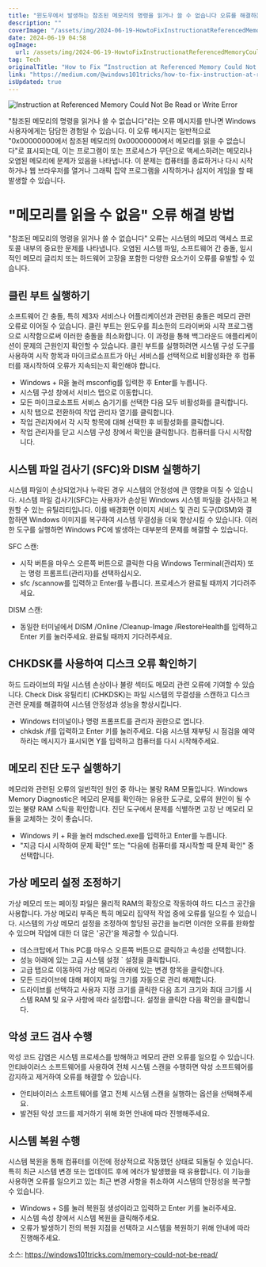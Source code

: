 ```yaml
---
title: "윈도우에서 발생하는 참조된 메모리의 명령을 읽거나 쓸 수 없습니다 오류를 해결하는 방법"
description: ""
coverImage: "/assets/img/2024-06-19-HowtoFixInstructionatReferencedMemoryCouldNotBeReadorWriteErrorinWindows_0.png"
date: 2024-06-19 04:58
ogImage:
  url: /assets/img/2024-06-19-HowtoFixInstructionatReferencedMemoryCouldNotBeReadorWriteErrorinWindows_0.png
tag: Tech
originalTitle: "How to Fix “Instruction at Referenced Memory Could Not Be Read or Write” Error in Windows"
link: "https://medium.com/@windows101tricks/how-to-fix-instruction-at-referenced-memory-could-not-be-read-or-write-error-in-windows-11e15ccd3c07"
isUpdated: true
---
```


![Instruction at Referenced Memory Could Not Be Read or Write Error](/assets/img/2024-06-19-HowtoFixInstructionatReferencedMemoryCouldNotBeReadorWriteErrorinWindows_0.png)

"참조된 메모리의 명령을 읽거나 쓸 수 없습니다"라는 오류 메시지를 만나면 Windows 사용자에게는 담담한 경험일 수 있습니다. 이 오류 메시지는 일반적으로 "0x00000000에서 참조된 메모리의 0x00000000에서 메모리를 읽을 수 없습니다"로 표시되는데, 이는 프로그램이 또는 프로세스가 무단으로 액세스하려는 메모리나 오염된 메모리에 문제가 있음을 나타냅니다. 이 문제는 컴퓨터를 종료하거나 다시 시작하거나 웹 브라우저를 열거나 그래픽 집약 프로그램을 시작하거나 심지어 게임을 할 때 발생할 수 있습니다.

# "메모리를 읽을 수 없음" 오류 해결 방법

"참조된 메모리의 명령을 읽거나 쓸 수 없습니다" 오류는 시스템의 메모리 액세스 프로토콜 내부의 중요한 문제를 나타냅니다. 오염된 시스템 파일, 소프트웨어 간 충돌, 일시적인 메모리 글리치 또는 하드웨어 고장을 포함한 다양한 요소가이 오류를 유발할 수 있습니다.

<div class="content-ad"></div>

## 클린 부트 실행하기

소프트웨어 간 충돌, 특히 제3자 서비스나 어플리케이션과 관련된 충돌은 메모리 관련 오류로 이어질 수 있습니다. 클린 부트는 윈도우를 최소한의 드라이버와 시작 프로그램으로 시작함으로써 이러한 충돌을 최소화합니다. 이 과정을 통해 백그라운드 애플리케이션이 문제의 근원인지 확인할 수 있습니다. 클린 부트를 실행하려면 시스템 구성 도구를 사용하여 시작 항목과 마이크로소프트가 아닌 서비스를 선택적으로 비활성화한 후 컴퓨터를 재시작하여 오류가 지속되는지 확인해야 합니다.

- Windows + R을 눌러 msconfig를 입력한 후 Enter를 누릅니다.
- 시스템 구성 창에서 서비스 탭으로 이동합니다.
- 모든 마이크로소프트 서비스 숨기기를 선택한 다음 모두 비활성화를 클릭합니다.
- 시작 탭으로 전환하여 작업 관리자 열기를 클릭합니다.
- 작업 관리자에서 각 시작 항목에 대해 선택한 후 비활성화를 클릭합니다.
- 작업 관리자를 닫고 시스템 구성 창에서 확인을 클릭합니다. 컴퓨터를 다시 시작합니다.

## 시스템 파일 검사기 (SFC)와 DISM 실행하기

<div class="content-ad"></div>

시스템 파일이 손상되었거나 누락된 경우 시스템의 안정성에 큰 영향을 미칠 수 있습니다. 시스템 파일 검사기(SFC)는 사용자가 손상된 Windows 시스템 파일을 검사하고 복원할 수 있는 유틸리티입니다. 이를 배경화면 이미지 서비스 및 관리 도구(DISM)와 결합하면 Windows 이미지를 복구하여 시스템 무결성을 더욱 향상시킬 수 있습니다. 이러한 도구를 실행하면 Windows PC에 발생하는 대부분의 문제를 해결할 수 있습니다.

SFC 스캔:

- 시작 버튼을 마우스 오른쪽 버튼으로 클릭한 다음 Windows Terminal(관리자) 또는 명령 프롬프트(관리자)를 선택하십시오.
- sfc /scannow를 입력하고 Enter를 누릅니다. 프로세스가 완료될 때까지 기다려주세요.

DISM 스캔:

<div class="content-ad"></div>

- 동일한 터미널에서 DISM /Online /Cleanup-Image /RestoreHealth를 입력하고 Enter 키를 눌러주세요. 완료될 때까지 기다려주세요.

## CHKDSK를 사용하여 디스크 오류 확인하기

하드 드라이브의 파일 시스템 손상이나 불량 섹터도 메모리 관련 오류에 기여할 수 있습니다. Check Disk 유틸리티 (CHKDSK)는 파일 시스템의 무결성을 스캔하고 디스크 관련 문제를 해결하여 시스템 안정성과 성능을 향상시킵니다.

- Windows 터미널이나 명령 프롬프트를 관리자 권한으로 엽니다.
- chkdsk /f를 입력하고 Enter 키를 눌러주세요. 다음 시스템 재부팅 시 점검을 예약하라는 메시지가 표시되면 Y를 입력하고 컴퓨터를 다시 시작해주세요.

<div class="content-ad"></div>

## 메모리 진단 도구 실행하기

메모리와 관련된 오류의 일반적인 원인 중 하나는 불량 RAM 모듈입니다. Windows Memory Diagnostic은 메모리 문제를 확인하는 유용한 도구로, 오류의 원인이 될 수 있는 불량 RAM 스틱을 확인합니다. 진단 도구에서 문제를 식별하면 고장 난 메모리 모듈을 교체하는 것이 좋습니다.

- Windows 키 + R을 눌러 mdsched.exe를 입력하고 Enter를 누릅니다.
- "지금 다시 시작하여 문제 확인" 또는 "다음에 컴퓨터를 재시작할 때 문제 확인" 중 선택합니다.

## 가상 메모리 설정 조정하기

<div class="content-ad"></div>

가상 메모리 또는 페이징 파일은 물리적 RAM의 확장으로 작동하여 하드 디스크 공간을 사용합니다. 가상 메모리 부족은 특히 메모리 집약적 작업 중에 오류를 일으킬 수 있습니다. 시스템의 가상 메모리 설정을 조정하여 할당된 공간을 늘리면 이러한 오류를 완화할 수 있으며 작업에 대한 더 많은 '공간'을 제공할 수 있습니다.

- 데스크탑에서 This PC를 마우스 오른쪽 버튼으로 클릭하고 속성을 선택합니다.
- 성능 아래에 있는 고급 시스템 설정 ` 설정을 클릭합니다.
- 고급 탭으로 이동하여 가상 메모리 아래에 있는 변경 항목을 클릭합니다.
- 모든 드라이브에 대해 페이지 파일 크기를 자동으로 관리 해제합니다.
- 드라이브를 선택하고 사용자 지정 크기를 클릭한 다음 초기 크기와 최대 크기를 시스템 RAM 및 요구 사항에 따라 설정합니다. 설정을 클릭한 다음 확인을 클릭합니다.

## 악성 코드 검사 수행

악성 코드 감염은 시스템 프로세스를 방해하고 메모리 관련 오류를 일으킬 수 있습니다. 안티바이러스 소프트웨어를 사용하여 전체 시스템 스캔을 수행하면 악성 소프트웨어를 감지하고 제거하여 오류를 해결할 수 있습니다.

<div class="content-ad"></div>

- 안티바이러스 소프트웨어를 열고 전체 시스템 스캔을 실행하는 옵션을 선택해주세요.
- 발견된 악성 코드를 제거하기 위해 화면 안내에 따라 진행해주세요.

## 시스템 복원 수행

시스템 복원을 통해 컴퓨터를 이전에 정상적으로 작동했던 상태로 되돌릴 수 있습니다. 특히 최근 시스템 변경 또는 업데이트 후에 에러가 발생했을 때 유용합니다. 이 기능을 사용하면 오류를 일으키고 있는 최근 변경 사항을 취소하여 시스템의 안정성을 복구할 수 있습니다.

- Windows + S를 눌러 복원점 생성이라고 입력하고 Enter 키를 눌러주세요.
- 시스템 속성 창에서 시스템 복원을 클릭해주세요.
- 오류가 발생하기 전의 복원 지점을 선택하고 시스템을 복원하기 위해 안내에 따라 진행해주세요.

<div class="content-ad"></div>

소스: https://windows101tricks.com/memory-could-not-be-read/
